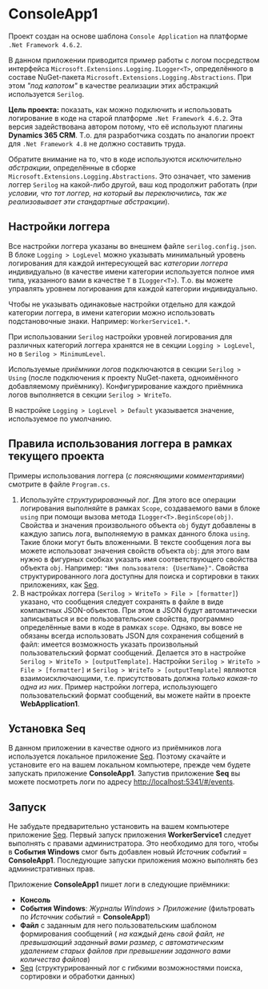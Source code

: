 ﻿
# ConsoleApp1

Проект создан на основе шаблона `Console Application` на платформе `.Net Framework 4.6.2`.

В данном приложении приводится пример работы с логом посредством интерфейса `Microsoft.Extensions.Logging.ILogger<T>`,
определённого в составе NuGet-пакета `Microsoft.Extensions.Logging.Abstractions`. При этом _"под капотом"_ в качестве
реализации этих абстракций используется `Serilog`.

**Цель проекта:** показать, как можно подключить и использовать логирование в коде на старой платформе `.Net Framework 4.6.2`. Эта
версия задействована автором потому, что её используют плагины **Dynamics 365 CRM**. Т.о. для разработчика создать по аналогии проект для
`.Net Framework 4.8` не должно составить труда.

Обратите внимание на то, что в коде используются _исключительно абстракции_, определённые в сборке `Microsoft.Extensions.Logging.Abstractions`.
Это означает, что заменив логгер `Serilog` на какой-либо другой, ваш код продолжит работать (_при условии, что тот логгер, на который вы
переключились, так же реализовывает эти стандартные абстракции_).

## Настройки логгера

Все настройки логгера указаны во внешнем файле `serilog.config.json`. В блоке `Logging > LogLevel` можно указывать
минимальный уровень логирования для каждой интересующей вас _категории логгера_ индивидуально (в качестве имени категории
используется полное имя типа, указанного вами в качестве `T` в `ILogger<T>`). Т.о. вы можете управлять уровнем логирования для
каждой категории индивидуально.

Чтобы не указывать одинаковые настройки отдельно для каждой категории логгера, в имени категории можно использовать подстановочные знаки.
Например: `WorkerService1.*`.

При использовании `Serilog` настройки уровней логирования для различных категорий логгера хранятся не в секции `Logging > LogLevel`,
но в `Serilog > MinimumLevel`.

Используемые _приёмники логов_ подключаются в секции `Serilog > Using` (после подключения к проекту NuGet-пакета, одноимённого
добавляемому приёмнику). Конфигурирование каждого приёмника логов выполняется в секции `Serilog > WriteTo`.

В настройке `Logging > LogLevel > Default` указывается значение, используемое по умолчанию.

## Правила использования логгера в рамках текущего проекта

Примеры использования логгера (_с поясняющими комментариями_) смотрите в файле `Program.cs`.

  1. Используйте _структурированный_ лог. Для этого все операции логирования выполняйте в рамках `Scope`, создаваемого вами в блоке `using`
     при помощи вызова метода `ILogger<T>.BeginScope(obj)`. Свойства и значения произвольного объекта `obj` будут добавлены в каждую запись
     лога, выполняемую в рамках данного блока `using`. Такие блоки могут быть вложенными. В тексте сообщения лога вы можете использоват значения
     свойств объекта `obj`: для этого вам нужно в фигурных скобках указать имя соответствующего свойства объекта `obj`.
     Например: `"Имя пользователя: {UserName}"`. Свойства структурированного лога доступны для поиска и сортировки в таких приложениях,
     как [Seq](https://datalust.co/seq).
  1. В настройках логгера (`Serilog > WriteTo > File > [formatter]`) указано, что сообщения следует сохранять в файле в виде компактных JSON-объектов.
     При этом в JSON будут автоматически записываться и все пользовательские свойства, программно определённые вами в коде в рамках `scope`.
     Однако, вы вовсе не обязаны всегда использовать JSON для сохранения собщений в файл: имеется возможность указать произвольный пользовательский формат сообщений.
     Делается это в настройке `Serilog > WriteTo > [outputTemplate]`. Настройки `Serilog > WriteTo > File > [formatter]` и `Serilog > WriteTo > [outputTemplate]`
     являются взаимоисключающими, т.е. присутствовать должна _только какая-то одна из них_. Пример настройки логгера, использующего пользовательский
     формат сообщений, вы можете найти в проекте **WebApplication1**.

## Установка Seq

В данном приложении в качестве одного из приёмников лога используется локальное приложение [Seq](https://datalust.co/seq). Поэтому скачайте и установите
его на вашем локальном компьютере, прежде чем будете запускать приложение **ConsoleApp1**.
Запустив приложение **Seq** вы можете посмотреть логи по адресу <http://localhost:5341/#/events>.

## Запуск

Не забудьте предварительно установить на вашем компьютере приложение [Seq](https://datalust.co/seq). Первый запуск приложения **WorkerService1** следует
выполнять с правами администратора. Это необходимо для того, чтобы в **События Windows** смог быть добавлен новый _Источник событий_ = **ConsoleApp1**.
Последующие запуски приложения можно выполнять без административных прав.

Приложение **ConsoleApp1** пишет логи в следующие приёмники:

  * **Консоль**
  * **События Windows**: _Журналы Windows > Приложение_ (фильтровать по _Источник событий_ = **ConsoleApp1**)
  * **Файл** с заданным для него пользовательским шаблоном формирования сообщений (
    _на каждый день свой файл, не превышающий заданный вами размер, с автоматическим удалением старых файлов при превышении заданного вами количества файлов_)
  * [Seq](https://datalust.co/seq) (структурированный лог с гибкими возможностями поиска, сортировки и обработки данных)